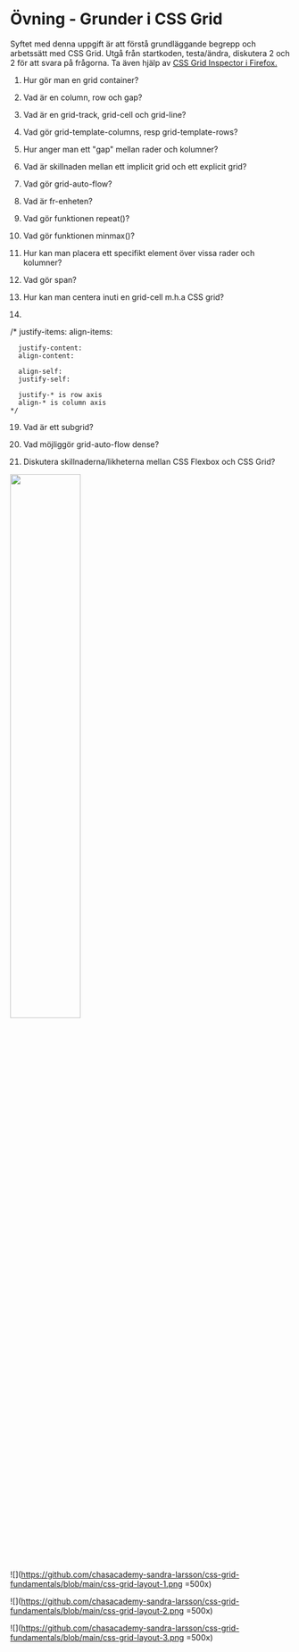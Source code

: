 # Övning - Grunder i CSS Grid

Syftet med denna uppgift är att förstå grundläggande begrepp och arbetssätt med CSS Grid. Utgå från startkoden, testa/ändra, diskutera 2 och 2 för att svara på frågorna.
Ta även hjälp av [CSS Grid Inspector i Firefox.](https://firefox-source-docs.mozilla.org/devtools-user/page_inspector/how_to/examine_grid_layouts/index.html) 

1. Hur gör man en grid container?

2. Vad är en column, row och gap?

3. Vad är en grid-track, grid-cell och grid-line?

4. Vad gör grid-template-columns, resp grid-template-rows?

5. Hur anger man ett "gap" mellan rader och kolumner?

6. Vad är skillnaden mellan ett implicit grid och ett explicit grid?

7. Vad gör grid-auto-flow?

8. Vad är fr-enheten?

9. Vad gör funktionen repeat()?

10. Vad gör funktionen minmax()?

10. Hur kan man placera ett specifikt element över vissa rader och kolumner?

11. Vad gör span?





17. Hur kan man centera inuti en grid-cell m.h.a CSS grid?

18. 
   /*
      justify-items:
      align-items:

      justify-content:
      align-content:

      align-self:
      justify-self:

      justify-* is row axis
      align-* is column axis
    */

19. Vad är ett subgrid?

20. Vad möjliggör grid-auto-flow dense?

21. Diskutera skillnaderna/likheterna mellan CSS Flexbox och CSS Grid? 
<img src="[https://your-image-url.type](https://github.com/chasacademy-sandra-larsson/css-grid-fundamentals/blob/main/css-grid-layout-1.pn)" width="50%"> 

![](https://github.com/chasacademy-sandra-larsson/css-grid-fundamentals/blob/main/css-grid-layout-1.png =500x)

![](https://github.com/chasacademy-sandra-larsson/css-grid-fundamentals/blob/main/css-grid-layout-2.png =500x)

![](https://github.com/chasacademy-sandra-larsson/css-grid-fundamentals/blob/main/css-grid-layout-3.png =500x)
